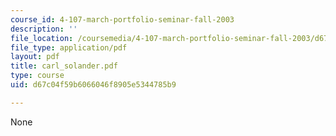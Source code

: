 ```yaml
---
course_id: 4-107-march-portfolio-seminar-fall-2003
description: ''
file_location: /coursemedia/4-107-march-portfolio-seminar-fall-2003/d67c04f59b6066046f8905e5344785b9_carl_solander.pdf
file_type: application/pdf
layout: pdf
title: carl_solander.pdf
type: course
uid: d67c04f59b6066046f8905e5344785b9

---
```

None